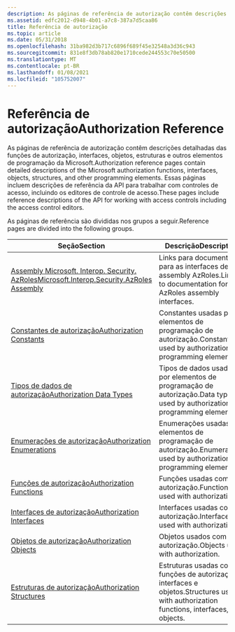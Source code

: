 ```yaml
---
description: As páginas de referência de autorização contêm descrições detalhadas das funções de autorização, interfaces, objetos, estruturas e outros elementos de programação da Microsoft.
ms.assetid: edfc2012-d948-4b01-a7c8-387a7d5caa86
title: Referência de autorização
ms.topic: article
ms.date: 05/31/2018
ms.openlocfilehash: 31ba982d3b717c6896f689f45e32548a3d36c943
ms.sourcegitcommit: 831e8f3db78ab820e1710cede244553c70e50500
ms.translationtype: MT
ms.contentlocale: pt-BR
ms.lasthandoff: 01/08/2021
ms.locfileid: "105752007"
---
```

# <a name="authorization-reference"></a><span data-ttu-id="2132f-103">Referência de autorização</span><span class="sxs-lookup"><span data-stu-id="2132f-103">Authorization Reference</span></span>

<span data-ttu-id="2132f-104">As páginas de referência de autorização contêm descrições detalhadas das funções de autorização, interfaces, objetos, estruturas e outros elementos de programação da Microsoft.</span><span class="sxs-lookup"><span data-stu-id="2132f-104">Authorization reference pages contain detailed descriptions of the Microsoft authorization functions, interfaces, objects, structures, and other programming elements.</span></span> <span data-ttu-id="2132f-105">Essas páginas incluem descrições de referência da API para trabalhar com controles de acesso, incluindo os editores de controle de acesso.</span><span class="sxs-lookup"><span data-stu-id="2132f-105">These pages include reference descriptions of the API for working with access controls including the access control editors.</span></span>

<span data-ttu-id="2132f-106">As páginas de referência são divididas nos grupos a seguir.</span><span class="sxs-lookup"><span data-stu-id="2132f-106">Reference pages are divided into the following groups.</span></span>

| <span data-ttu-id="2132f-107">Seção</span><span class="sxs-lookup"><span data-stu-id="2132f-107">Section</span></span>                                                                                        | <span data-ttu-id="2132f-108">Descrição</span><span class="sxs-lookup"><span data-stu-id="2132f-108">Description</span></span>                                                            |
|------------------------------------------------------------------------------------------------|------------------------------------------------------------------------|
| [<span data-ttu-id="2132f-109">Assembly Microsoft. Interop. Security. AzRoles</span><span class="sxs-lookup"><span data-stu-id="2132f-109">Microsoft.Interop.Security.AzRoles Assembly</span></span>](microsoft-interop-security-azroles-assembly.md) | <span data-ttu-id="2132f-110">Links para documentação para as interfaces de assembly AzRoles.</span><span class="sxs-lookup"><span data-stu-id="2132f-110">Links to documentation for the AzRoles assembly interfaces.</span></span>            |
| [<span data-ttu-id="2132f-111">Constantes de autorização</span><span class="sxs-lookup"><span data-stu-id="2132f-111">Authorization Constants</span></span>](authorization-constants.md)                                         | <span data-ttu-id="2132f-112">Constantes usadas por elementos de programação de autorização.</span><span class="sxs-lookup"><span data-stu-id="2132f-112">Constants used by authorization programming elements.</span></span>                  |
| [<span data-ttu-id="2132f-113">Tipos de dados de autorização</span><span class="sxs-lookup"><span data-stu-id="2132f-113">Authorization Data Types</span></span>](authorization-data-types.md)                                       | <span data-ttu-id="2132f-114">Tipos de dados usados por elementos de programação de autorização.</span><span class="sxs-lookup"><span data-stu-id="2132f-114">Data types used by authorization programming elements.</span></span>                 |
| [<span data-ttu-id="2132f-115">Enumerações de autorização</span><span class="sxs-lookup"><span data-stu-id="2132f-115">Authorization Enumerations</span></span>](authorization-enumerations.md)                                   | <span data-ttu-id="2132f-116">Enumerações usadas por elementos de programação de autorização.</span><span class="sxs-lookup"><span data-stu-id="2132f-116">Enumerations used by authorization programming elements.</span></span>               |
| [<span data-ttu-id="2132f-117">Funções de autorização</span><span class="sxs-lookup"><span data-stu-id="2132f-117">Authorization Functions</span></span>](authorization-functions.md)                                         | <span data-ttu-id="2132f-118">Funções usadas com autorização.</span><span class="sxs-lookup"><span data-stu-id="2132f-118">Functions used with authorization.</span></span>                                     |
| [<span data-ttu-id="2132f-119">Interfaces de autorização</span><span class="sxs-lookup"><span data-stu-id="2132f-119">Authorization Interfaces</span></span>](authorization-interfaces.md)                                       | <span data-ttu-id="2132f-120">Interfaces usadas com autorização.</span><span class="sxs-lookup"><span data-stu-id="2132f-120">Interfaces used with authorization.</span></span>                                    |
| [<span data-ttu-id="2132f-121">Objetos de autorização</span><span class="sxs-lookup"><span data-stu-id="2132f-121">Authorization Objects</span></span>](authorization-objects.md)                                             | <span data-ttu-id="2132f-122">Objetos usados com autorização.</span><span class="sxs-lookup"><span data-stu-id="2132f-122">Objects used with authorization.</span></span>                                       |
| [<span data-ttu-id="2132f-123">Estruturas de autorização</span><span class="sxs-lookup"><span data-stu-id="2132f-123">Authorization Structures</span></span>](authorization-structures.md)                                       | <span data-ttu-id="2132f-124">Estruturas usadas com funções de autorização, interfaces e objetos.</span><span class="sxs-lookup"><span data-stu-id="2132f-124">Structures used with authorization functions, interfaces, and objects.</span></span> |



 

 

 




